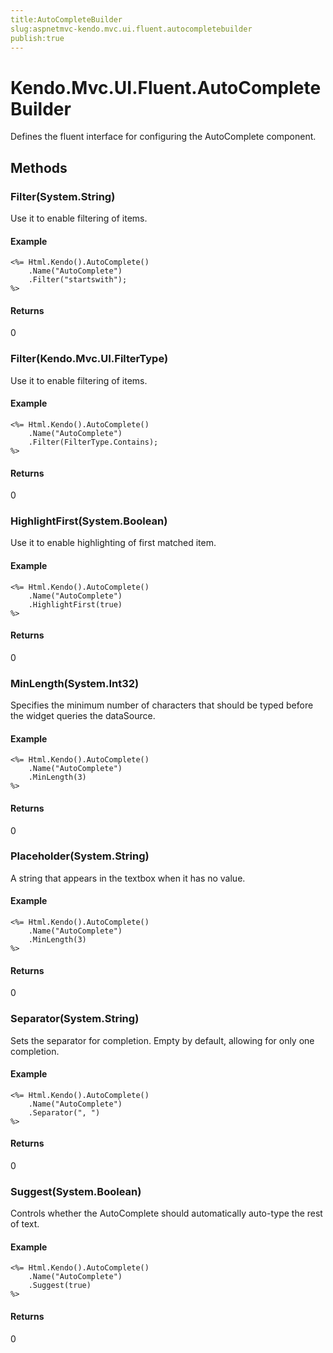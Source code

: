 ```yaml
---
title:AutoCompleteBuilder
slug:aspnetmvc-kendo.mvc.ui.fluent.autocompletebuilder
publish:true
---
```


# Kendo.Mvc.UI.Fluent.AutoCompleteBuilder
Defines the fluent interface for configuring the AutoComplete component.



## Methods

### Filter(System.String)
Use it to enable filtering of items.

#### Example

    <%= Html.Kendo().AutoComplete()
        .Name("AutoComplete")
        .Filter("startswith");
    %>
        



#### Returns
0


### Filter(Kendo.Mvc.UI.FilterType)
Use it to enable filtering of items.

#### Example

    <%= Html.Kendo().AutoComplete()
        .Name("AutoComplete")
        .Filter(FilterType.Contains);
    %>
        



#### Returns
0


### HighlightFirst(System.Boolean)
Use it to enable highlighting of first matched item.

#### Example

    <%= Html.Kendo().AutoComplete()
        .Name("AutoComplete")
        .HighlightFirst(true)
    %>
        



#### Returns
0


### MinLength(System.Int32)
Specifies the minimum number of characters that should be typed before the widget queries the dataSource.

#### Example

    <%= Html.Kendo().AutoComplete()
        .Name("AutoComplete")
        .MinLength(3)
    %>
        



#### Returns
0


### Placeholder(System.String)
A string that appears in the textbox when it has no value.

#### Example

    <%= Html.Kendo().AutoComplete()
        .Name("AutoComplete")
        .MinLength(3)
    %>
        



#### Returns
0


### Separator(System.String)
Sets the separator for completion. Empty by default, allowing for only one completion.

#### Example

    <%= Html.Kendo().AutoComplete()
        .Name("AutoComplete")
        .Separator(", ")
    %>
        



#### Returns
0


### Suggest(System.Boolean)
Controls whether the AutoComplete should automatically auto-type the rest of text.

#### Example

    <%= Html.Kendo().AutoComplete()
        .Name("AutoComplete")
        .Suggest(true)
    %>
        



#### Returns
0



